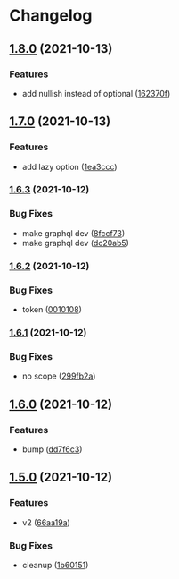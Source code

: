 # Changelog

## [1.8.0](https://www.github.com/withshepherd/graphql-codegen-zod/compare/v1.7.0...v1.8.0) (2021-10-13)


### Features

* add nullish instead of optional ([162370f](https://www.github.com/withshepherd/graphql-codegen-zod/commit/162370fcc0660584f69b0ff0b084fb4bfcb06032))

## [1.7.0](https://www.github.com/withshepherd/graphql-codegen-zod/compare/v1.6.3...v1.7.0) (2021-10-13)


### Features

* add lazy option ([1ea3ccc](https://www.github.com/withshepherd/graphql-codegen-zod/commit/1ea3cccd5fb7ccef2a8ca9c42d1ca13721e35bb8))

### [1.6.3](https://www.github.com/withshepherd/graphql-codegen-zod/compare/v1.6.2...v1.6.3) (2021-10-12)


### Bug Fixes

* make graphql dev ([8fccf73](https://www.github.com/withshepherd/graphql-codegen-zod/commit/8fccf732a3808218199bbe484a1bd0601d608a59))
* make graphql dev ([dc20ab5](https://www.github.com/withshepherd/graphql-codegen-zod/commit/dc20ab52c74f0cf0b0f1d7a7fd3ab55043f72c09))

### [1.6.2](https://www.github.com/withshepherd/graphql-codegen-zod/compare/v1.6.1...v1.6.2) (2021-10-12)


### Bug Fixes

* token ([0010108](https://www.github.com/withshepherd/graphql-codegen-zod/commit/001010802ee52e661016f332ddf5578c7965a9b7))

### [1.6.1](https://www.github.com/withshepherd/graphql-codegen-zod/compare/v1.6.0...v1.6.1) (2021-10-12)


### Bug Fixes

* no scope ([299fb2a](https://www.github.com/withshepherd/graphql-codegen-zod/commit/299fb2a81afae27e4a0a8972c1913768c8b5ecc7))

## [1.6.0](https://www.github.com/withshepherd/graphql-codegen-zod/compare/v1.5.0...v1.6.0) (2021-10-12)


### Features

* bump ([dd7f6c3](https://www.github.com/withshepherd/graphql-codegen-zod/commit/dd7f6c3552bb0d3234445429dc496212dfff2d53))

## [1.5.0](https://www.github.com/withshepherd/graphql-codegen-zod/compare/v1.4.1...v1.5.0) (2021-10-12)


### Features

* v2 ([66aa19a](https://www.github.com/withshepherd/graphql-codegen-zod/commit/66aa19a4e8cf91b0dfb85f492429e6a0dd03029b))


### Bug Fixes

* cleanup ([1b60151](https://www.github.com/withshepherd/graphql-codegen-zod/commit/1b6015157dcd579b8c45fa66cca10c26989452cb))
